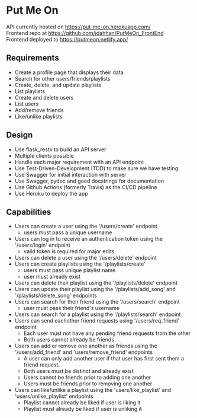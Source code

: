 # Put Me On

API currently hosted on https://put-me-on.herokuapp.com/      
Frontend repo at https://github.com/jdahhan/PutMeOn_FrontEnd     
Frontend deployed to https://putmeon.netlify.app/      

## Requirements

- Create a profile page that displays their data
- Search for other users/friends/playlists 
- Create, delete, and update playlists
- List playlists
- Create and delete users 
- List users 
- Add/remove friends
- Like/unlike playlists

## Design

- Use flask_restx to build an API server
- Multiple clients possible
- Handle each major requirement with an API endpoint
- Use Test-Driven-Development (TDD) to make sure we have testing
- Use Swagger for initial interaction with server
- Use Swagger, pydoc and good docstrings for documentation
- Use Github Actions (formerly Travis) as the CI/CD pipeline
- Use Heroku to deploy the app

## Capabilities

- Users can create a user using the '/users/create' endpoint
    - users must pass a unique username 
- Users can log in to receive an authentication token using the '/users/login' endpoint
    - valid token is required for major edits
- Users can delete a user using the '/users/delete' endpoint
- Users can create playlists using the '/playlists/create' 
    - users must pass unique playlist name 
    - user must already exist
- Users can delete their playlist using the '/playlists/delete' endpoint 
- Users can update their playlist using the '/playlists/add_song' and '/playlists/delete_song' endpoints
- Users can search for their friend using the '/users/search' endpoint 
    - user must pass their friend's username 
- Users can search for a playlist using the '/playlists/search' endpoint
- Users can send eachother friend requests using '/users/req_friend' endpoint
    - Each user must not have any pending friend requests from the other
    - Both users cannot already be friends
- Users can add or remove one another as friends using the '/users/add_friend' and 'users/remove_friend' endpoints
    - A user can only add another user if that user has first sent them a friend request.
    - Both users must be distinct and already exist
    - Users cannot be friends prior to adding one another
    - Users must be friends prior to removing one another
- Users can like/unlike a playlist using the 'users/like_playlist' and 'users/unlike_playlist' endpoints
    - Playlist cannot already be liked if user is liking it
    - Playlist must already be liked if user is unliking it
